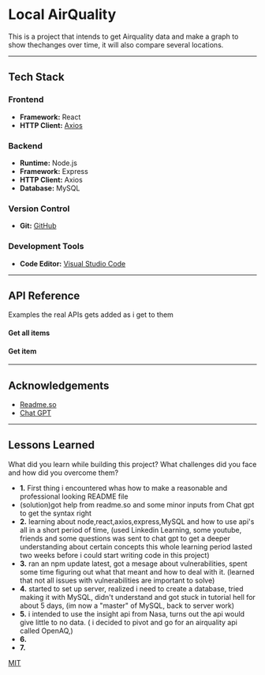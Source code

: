 # Local AirQuality 
This is a project that intends to get Airquality data and make a graph to show thechanges over time, it will also compare several locations.

---------------------------------------------------------
## Tech Stack

### Frontend
- **Framework:** React
- **HTTP Client:** [Axios](https://axios-http.com/)

### Backend
- **Runtime:** Node.js
- **Framework:** Express
- **HTTP Client:** Axios
- **Database:** MySQL


### Version Control
- **Git:** [GitHub](https://github.com/kristoffer-Johnsen/Project-M/)

### Development Tools
- **Code Editor:** [Visual Studio Code](https://code.visualstudio.com/)


---------------------------------------------------------
## API Reference
Examples the real APIs gets added as i get to them

#### Get all items

#### Get item

---------------------------------------------------------
## Acknowledgements
* [Readme.so](https://readme.so/)
* [Chat GPT](https://chat.openai.com)

---------------------------------------------------------
## Lessons Learned

What did you learn while building this project? What challenges did you face and how did you overcome them?

- **1.** First thing i encountered whas how to make a reasonable and professional looking README file
- (solution)got help from readme.so and some minor inputs from Chat gpt to get the syntax right
- **2.** learning about node,react,axios,express,MySQL and how to use api's all in a short period of time,
  (used Linkedin Learning, some youtube, friends and some questions was sent to chat gpt to get a deeper understanding about certain concepts
  this whole learning period lasted two weeks before i could start writing code in this project)
- **3.** ran an npm update latest, got a mesage about vulnerabilities, spent some time figuring out what that meant and how to deal with it.
  (learned that not all issues with vulnerabilities are important to solve)
- **4.** started to set up server, realized i need to create a database, tried making it with MySQL, didn't understand and got stuck in tutorial hell for about 5 days,
  (im now a "master" of MySQL, back to server work)
- **5.** i intended to use the insight api from Nasa, turns out the api would give little to no data.
  ( i decided to pivot and go for an airquality api called OpenAQ,)
- **6.** 
- **7.** 

[MIT](https://choosealicense.com/licenses/mit/)

